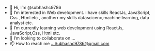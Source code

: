 - 👋 Hi, I’m @subhashc9786
- 👀 I’m interested in Web  development. i have skills ReactJs, JavaScript, Css , Html etc , anotherr my skills datascicenc,machine learning, data analyst etc.
- 🌱 I’m currently learning web development using ReactJs, JavaScript,Css, Html etc.
- 💞️ I’m looking to collaborate on ...
- 📫 How to reach me ...Subhashc9786@gmail.com

<!---
subhashc9786/subhashc9786 is a ✨ special ✨ repository because its `README.md` (this file) appears on your GitHub profile.
You can click the Preview link to take a look at your changes.
--->
